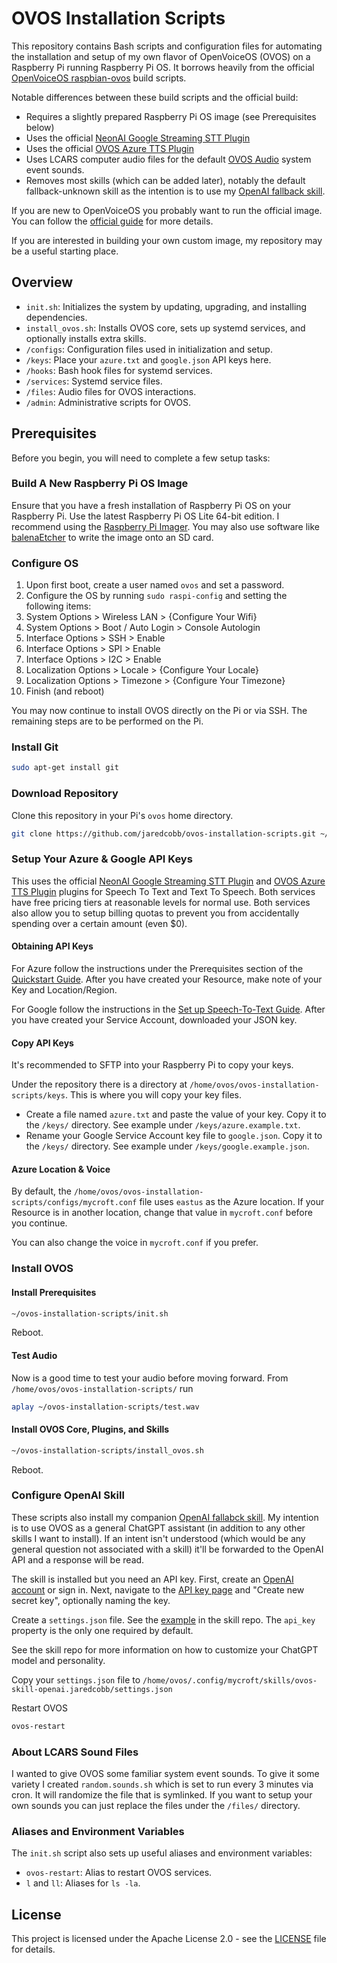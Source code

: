 # OVOS Installation Scripts

This repository contains Bash scripts and configuration files for automating the installation and setup of my own flavor of OpenVoiceOS (OVOS) on a Raspberry Pi running Raspberry Pi OS. It borrows heavily from the official [OpenVoiceOS raspbian-ovos](https://github.com/OpenVoiceOS/raspbian-ovos) build scripts.

Notable differences between these build scripts and the official build:

- Requires a slightly prepared Raspberry Pi OS image (see Prerequisites below)
- Uses the official [NeonAI Google Streaming STT Plugin](https://github.com/NeonGeckoCom/neon-stt-plugin-google_cloud_streaming)
- Uses the official [OVOS Azure TTS Plugin](https://github.com/OpenVoiceOS/ovos-tts-plugin-azure)
- Uses LCARS computer audio files for the default [OVOS Audio](https://github.com/OpenVoiceOS/ovos-audio) system event sounds.
- Removes most skills (which can be added later), notably the default fallback-unknown skill as the intention is to use my [OpenAI fallback skill](https://github.com/jaredcobb/ovos-skill-openai).

If you are new to OpenVoiceOS you probably want to run the official image. You can follow the [official guide](https://openvoiceos.github.io/community-docs/) for more details.

If you are interested in building your own custom image, my repository may be a useful starting place.

## Overview

- `init.sh`: Initializes the system by updating, upgrading, and installing dependencies.
- `install_ovos.sh`: Installs OVOS core, sets up systemd services, and optionally installs extra skills.
- `/configs`: Configuration files used in initialization and setup.
- `/keys`: Place your `azure.txt` and `google.json` API keys here.
- `/hooks`: Bash hook files for systemd services.
- `/services`: Systemd service files.
- `/files`: Audio files for OVOS interactions.
- `/admin`: Administrative scripts for OVOS.

## Prerequisites

Before you begin, you will need to complete a few setup tasks:

### Build A New Raspberry Pi OS Image

Ensure that you have a fresh installation of Raspberry Pi OS on your Raspberry Pi. Use the latest Raspberry Pi OS Lite 64-bit edition. I recommend using the [Raspberry Pi Imager](https://www.raspberrypi.com/software/). You may also use software like [balenaEtcher](https://www.balena.io/etcher/) to write the image onto an SD card.

### Configure OS

1. Upon first boot, create a user named `ovos` and set a password.
1. Configure the OS by running `sudo raspi-config` and setting the following items:
1. System Options > Wireless LAN > {Configure Your Wifi}
1. System Options > Boot / Auto Login > Console Autologin
1. Interface Options > SSH > Enable
1. Interface Options > SPI > Enable
1. Interface Options > I2C > Enable
1. Localization Options > Locale > {Configure Your Locale}
1. Localization Options > Timezone > {Configure Your Timezone}
1. Finish (and reboot)

You may now continue to install OVOS directly on the Pi or via SSH. The remaining steps are to be performed on the Pi.

### Install Git

```bash
sudo apt-get install git
```

### Download Repository

Clone this repository in your Pi's `ovos` home directory.

```bash
git clone https://github.com/jaredcobb/ovos-installation-scripts.git ~/ovos-installation-scripts
```

### Setup Your Azure & Google API Keys

This uses the official [NeonAI Google Streaming STT Plugin](https://github.com/NeonGeckoCom/neon-stt-plugin-google_cloud_streaming) and [OVOS Azure TTS Plugin](https://github.com/OpenVoiceOS/ovos-tts-plugin-azure) plugins for Speech To Text and Text To Speech. Both services have free pricing tiers at reasonable levels for normal use. Both services also allow you to setup billing quotas to prevent you from accidentally spending over a certain amount (even $0).

#### Obtaining API Keys

For Azure follow the instructions under the Prerequisites section of the [Quickstart Guide](https://learn.microsoft.com/en-us/azure/ai-services/speech-service/get-started-text-to-speech). After you have created your Resource, make note of your Key and Location/Region.

For Google follow the instructions in the [Set up Speech-To-Text Guide](https://cloud.google.com/speech-to-text/docs/before-you-begin). After you have created your Service Account, downloaded your JSON key.

#### Copy API Keys

It's recommended to SFTP into your Raspberry Pi to copy your keys.

Under the repository there is a directory at `/home/ovos/ovos-installation-scripts/keys`. This is where you will copy your key files.

- Create a file named `azure.txt` and paste the value of your key. Copy it to the `/keys/` directory. See example under `/keys/azure.example.txt`.
- Rename your Google Service Account key file to `google.json`. Copy it to the `/keys/` directory. See example under `/keys/google.example.json`.

#### Azure Location & Voice

By default, the `/home/ovos/ovos-installation-scripts/configs/mycroft.conf` file uses `eastus` as the Azure location. If your Resource is in another location, change that value in `mycroft.conf` before you continue.

You can also change the voice in `mycroft.conf` if you prefer.

### Install OVOS

#### Install Prerequisites

```bash
~/ovos-installation-scripts/init.sh
```

Reboot.

#### Test Audio

Now is a good time to test your audio before moving forward. From `/home/ovos/ovos-installation-scripts/` run

```bash
aplay ~/ovos-installation-scripts/test.wav
```

#### Install OVOS Core, Plugins, and Skills

```bash
~/ovos-installation-scripts/install_ovos.sh
```

Reboot.

### Configure OpenAI Skill

These scripts also install my companion [OpenAI fallabck skill](https://github.com/jaredcobb/ovos-skill-openai). My intention is to use OVOS as a general ChatGPT assistant (in addition to any other skills I want to install). If an intent isn't understood (which would be any general question not associated with a skill) it'll be forwarded to the OpenAI API and a response will be read.

The skill is installed but you need an API key. First, create an [OpenAI account](https://platform.openai.com/signup) or sign in. Next, navigate to the [API key page](https://platform.openai.com/account/api-keys) and "Create new secret key", optionally naming the key.

Create a `settings.json` file. See the [example](https://github.com/jaredcobb/ovos-skill-openai/blob/main/settings.example.json) in the skill repo. The `api_key` property is the only one required by default.

See the skill repo for more information on how to customize your ChatGPT model and personality.

Copy your `settings.json` file to `/home/ovos/.config/mycroft/skills/ovos-skill-openai.jaredcobb/settings.json`

Restart OVOS

```bash
ovos-restart
```

### About LCARS Sound Files

I wanted to give OVOS some familiar system event sounds. To give it some variety I created `random.sounds.sh` which is set to run every 3 minutes via cron. It will randomize the file that is symlinked. If you want to setup your own sounds you can just replace the files under the `/files/` directory.

### Aliases and Environment Variables

The `init.sh` script also sets up useful aliases and environment variables:

- `ovos-restart`: Alias to restart OVOS services.
- `l` and `ll`: Aliases for `ls -la`.

## License

This project is licensed under the Apache License 2.0 - see the [LICENSE](LICENSE) file for details.
